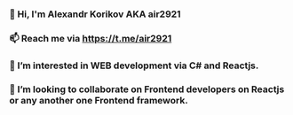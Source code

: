 ### 👋 Hi, I'm Alexandr Korikov AKA air2921
### 📫 Reach me via https://t.me/air2921
### 👀 I’m interested in WEB development via C# and Reactjs.
### 👯 I’m looking to collaborate on Frontend developers on Reactjs or any another one Frontend framework.
